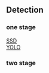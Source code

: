 ## Detection
### one stage
[SSD](one_stage/SSD/README.md)  
[YOLO](one_stage/YOLO/README.md)
### two stage